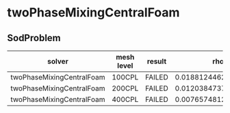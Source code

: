 twoPhaseMixingCentralFoam
=======

SodProblem
---------------------

|solver|mesh level|result|rho|U |p |e |
|------|----------|------|---|--|--|--|
|twoPhaseMixingCentralFoam|100CPL|FAILED|0.01881244625000005|0.0331170574875298|0.013347068750000064|0.07809529124999992|
|twoPhaseMixingCentralFoam|200CPL|FAILED|0.012038473750000018|0.018428048591028468|0.007821553750000017|0.05183252874999983|
|twoPhaseMixingCentralFoam|400CPL|FAILED|0.007657481250000009|0.010037682597652552|0.004495688749999999|0.03459733374999995|
